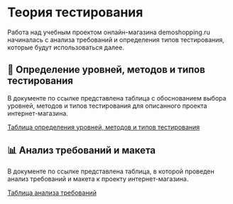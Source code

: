 # Теория тестирования

Работа над учебным проектом онлайн-магазина demoshopping.ru начиналась с анализа требований и определения типов тестирования, которые будут использоваться далее.

## 📌 Определение уровней, методов и типов тестирования

В документе по ссылке представлена таблица с обоснованием выбора уровней, методов и типов тестирования для описанного проекта интернет-магазина.

[Таблица определения уровней, методов и типов тестирования](https://docs.google.com/spreadsheets/d/1frU5IHOCmaKo5ScdfPd_BsepKGNalRE0YicVHdlfvD4/edit?usp=sharing)

## 📊 Анализ требований и макета

В документе по ссылке представлена таблица, в которой проведен анализ требований и макета к проекту интернет-магазина.

[Таблица анализа требований](https://docs.google.com/spreadsheets/d/1htKoAUPe4LmsVhflqpR6ego2LTXlc1cvXkGo8fqEHZw/edit?usp=sharing)
